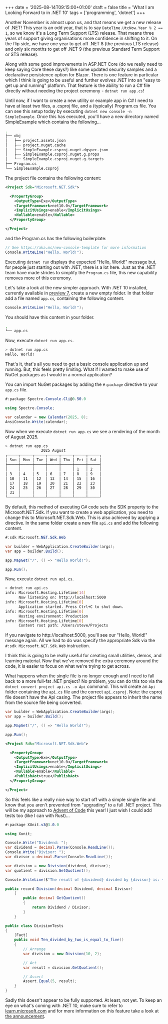 +++
date = '2025-08-14T09:15:00+01:00'
draft = false
title = 'What I am Looking Forward to in .NET 10'
tags = ['programming', 'dotnet']
+++

Another November is almost upon us, and that means we get a new release of .NET! This year is an odd year, that is to say `DateTime.UtcNow.Year % 2 == 1`, so we know it's a Long Term Support (LTS) release. That means three years of support giving organisations more confidence in shifting to it. On the flip side, we have one year to get off .NET 8 (the previous LTS release) and only six months to get off .NET 9 (the previous Standard Term Support or STS release).

Along with some good improvements in ASP.NET Core (do we really need to keep saying Core these days?) like some updated security samples and a declarative persistence option for Blazor. There is one feature in particular which I think is going to be useful and further evolves .NET into an "easy to get up and running" platform. That feature is the ability to run a C# file directly without needing the project ceremony - `dotnet run app.cs`!

Until now, if I want to create a new utility or example app in C# I need to have at least two files, a .csproj file, and a (typically) Program.cs file. You can see this setup today by executing `dotnet new console -n SimpleExample`. Once this has executed, you'll have a new directory named SimpleExample which contains the following...

```bash
.
├── obj
│   ├── project.assets.json
│   ├── project.nuget.cache
│   ├── SimpleExample.csproj.nuget.dgspec.json
│   ├── SimpleExample.csproj.nuget.g.props
│   └── SimpleExample.csproj.nuget.g.targets
├── Program.cs
└── SimpleExample.csproj
```

The project file contains the following content:

```xml
<Project Sdk="Microsoft.NET.Sdk">

  <PropertyGroup>
    <OutputType>Exe</OutputType>
    <TargetFramework>net10.0</TargetFramework>
    <ImplicitUsings>enable</ImplicitUsings>
    <Nullable>enable</Nullable>
  </PropertyGroup>

</Project>
```

and the Program.cs has the following boilerplate:

```csharp
// See https://aka.ms/new-console-template for more information
Console.WriteLine("Hello, World!");
```

Executing `dotnet run` displays the expected "Hello, World!" message but, for people just starting out with .NET, there is a lot here. Just as the .NET team have made strides to simplify the `Program.cs` file, this new capability removes more of this ceremony.

Let's take a look at the new simpler approach. With .NET 10 installed, currently available in [preview 7](https://dotnet.microsoft.com/en-us/download/dotnet/10.0), create a new empty folder. In that folder add a file named `app.cs`, containing the following content.

```csharp
Console.WriteLine("Hello, World!");
```

You should have this content in your folder.

```bash
.
└── app.cs
```

Now, execute `dotnet run app.cs`.

```bash
> dotnet run app.cs
Hello, World!
```

That's it, that's all you need to get a basic console application up and running. But, this feels pretty limiting. What if I wanted to make use of NuGet packages as I would in a normal application?

You can import NuGet packages by adding the `#:package` directive to your `app.cs` file.

```csharp
#:package Spectre.Console.Cli@0.50.0

using Spectre.Console;

var calendar = new Calendar(2025, 8);
AnsiConsole.Write(calendar);
```

Now when we execute `dotnet run app.cs` we see a rendering of the month of August 2025.

```bash
> dotnet run app.cs
                2025 August
┌─────┬─────┬─────┬─────┬─────┬─────┬─────┐
│ Sun │ Mon │ Tue │ Wed │ Thu │ Fri │ Sat │
├─────┼─────┼─────┼─────┼─────┼─────┼─────┤
│     │     │     │     │     │ 1   │ 2   │
│ 3   │ 4   │ 5   │ 6   │ 7   │ 8   │ 9   │
│ 10  │ 11  │ 12  │ 13  │ 14  │ 15  │ 16  │
│ 17  │ 18  │ 19  │ 20  │ 21  │ 22  │ 23  │
│ 24  │ 25  │ 26  │ 27  │ 28  │ 29  │ 30  │
│ 31  │     │     │     │     │     │     │
└─────┴─────┴─────┴─────┴─────┴─────┴─────┘
```

By default, this method of executing C# code sets the SDK property to the Microsoft.NET.Sdk. If you want to create a web application, you need to change this to Microsoft.NET.Sdk.Web. This is also achieved by applying a directive. In the same folder create a new file `api.cs` and add the following content.

```csharp
#:sdk Microsoft.NET.Sdk.Web

var builder = WebApplication.CreateBuilder(args);
var app = builder.Build();

app.MapGet("/", () => "Hello World!");

app.Run();
```

Now, execute `dotnet run api.cs`.

```bash
> dotnet run api.cs
info: Microsoft.Hosting.Lifetime[14]
      Now listening on: http://localhost:5000
info: Microsoft.Hosting.Lifetime[0]
      Application started. Press Ctrl+C to shut down.
info: Microsoft.Hosting.Lifetime[0]
      Hosting environment: Production
info: Microsoft.Hosting.Lifetime[0]
      Content root path: /Users/steve/Projects
```

If you navigate to http://localhost:5000, you'll see our "Hello, World!" message again. All we had to do was specify the appropriate Sdk via the `#:sdk Microsoft.NET.Sdk.Web` instruction.

I think this is going to be really useful for creating small utilities, demos, and learning material. Now that we've removed the extra ceremony around the code, it is easier to focus on what we're trying to get across.

What happens when the single file is no longer enough and I need to fall back to a more full-fat .NET project? No problem, you can do this too via the `dotnet convert project api.cs -o Api` command. This will create an `Api` folder containing the `api.cs` file and the correct `api.csproj`. Note: the csproj file doesn't have the Api casing. The project file appears to inherit the name from the source file being converted.

```csharp
var builder = WebApplication.CreateBuilder(args);
var app = builder.Build();

app.MapGet("/", () => "Hello World!");

app.Run();
```

```xml
<Project Sdk="Microsoft.NET.Sdk.Web">

  <PropertyGroup>
    <OutputType>Exe</OutputType>
    <TargetFramework>net10.0</TargetFramework>
    <ImplicitUsings>enable</ImplicitUsings>
    <Nullable>enable</Nullable>
    <PublishAot>true</PublishAot>
  </PropertyGroup>

</Project>
```

So this feels like a really nice way to start off with a simple single file and know that you aren't prevented from "upgrading" to a full .NET project. This will be my approach to [Advent of Code](https://adventofcode.com/) this year! I just wish I could add tests too (like I can with Rust)...

```csharp
#:package XUnit.v3@3.0.0

using Xunit;

Console.Write("Dividend: ");
var dividend = decimal.Parse(Console.ReadLine());
Console.Write("Divisor: ");
var divisor = decimal.Parse(Console.ReadLine());

var division = new Division(dividend, divisor);
var quotient = division.GetQuotient();

Console.WriteLine($"The result of {dividend} divided by {divisor} is: {quotient}");

public record Division(decimal Dividend, decimal Divisor)
    {
        public decimal GetQuotient()
        {
            return Dividend / Divisor;
        }
    }

public class DivisionTests
{
    [Fact]
    public void Ten_divided_by_two_is_equal_to_five()
    {
        // Arrange
        var division = new Division(10, 2);

        // Act
        var result = division.GetQuotient();

        // Assert
        Assert.Equal(5, result);
    }
}
```

Sadly this doesn't appear to be fully supported. At least, not yet. To keep an eye on what's coming with .NET 10, make sure to refer to [learn.microsoft.com](https://learn.microsoft.com/en-us/dotnet/core/whats-new/dotnet-10/overview) and for more information on this feature take a look at [the announcement](https://devblogs.microsoft.com/dotnet/announcing-dotnet-run-app/#what-is-dotnet-run-app.cs).
